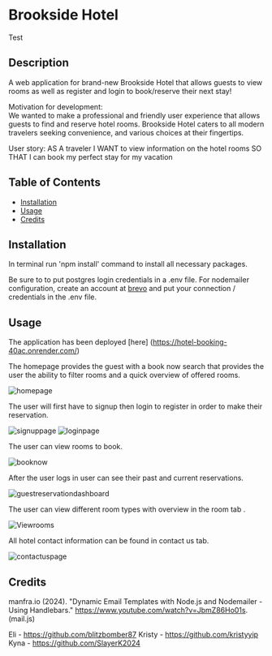# Brookside Hotel
Test

## Description

A web application for brand-new Brookside Hotel that allows guests to view rooms as well as register and login to book/reserve their next stay! 

Motivation for development:  
We wanted to make a professional and friendly user experience that allows guests to find and reserve hotel rooms. 
Brookside Hotel caters to all modern travelers seeking convenience, and various choices at their fingertips.

User story: 
AS A traveler
I WANT to view information on the hotel rooms
SO THAT I can book my perfect stay for my vacation


## Table of Contents 

- [Installation](#installation)
- [Usage](#usage)
- [Credits](#credits)

## Installation

In terminal run 'npm install' command to install all necessary packages.

Be sure to to put postgres login credentials in a .env file. For nodemailer configuration, create an account at [brevo](https://app.brevo.com/) and put your connection / credentials in the .env file.

## Usage

The application has been deployed [here] (https://hotel-booking-40ac.onrender.com/)

The homepage provides the guest with a book now search that provides the user the ability to filter rooms and a quick overview of offered rooms.

![homepage](https://github.com/blitzbomber87/Brookside-Hotel/assets/157855730/41955e54-a336-4f5c-bf28-8e6c2d567b70)

The user will first have to signup then login to register in order to make their reservation.

![signuppage](https://github.com/blitzbomber87/Brookside-Hotel/assets/157855730/71705245-2afd-4cc7-b462-224eb24b9f03)
![loginpage](https://github.com/blitzbomber87/Brookside-Hotel/assets/157855730/f58d1391-66f9-4dfa-b348-fcf312386101)

The user can view rooms to book.

![booknow](https://github.com/blitzbomber87/Brookside-Hotel/assets/157855730/37421884-e35a-42f2-b004-3584c3765c82)


After the user logs in user can see their past and current reservations.

![guestreservationdashboard](https://github.com/blitzbomber87/Brookside-Hotel/assets/157855730/663be540-ccd8-491c-a495-55fd3649c0ac)

The user can view different room types with overview in the room tab .

![Viewrooms](https://github.com/blitzbomber87/Brookside-Hotel/assets/157855730/27f6ff12-de02-4dda-bf53-1a5d2d14959b)

All hotel contact information can be found in contact us tab.

![contactuspage](https://github.com/blitzbomber87/Brookside-Hotel/assets/157855730/e0e8cc4e-3a30-4d63-a852-b7fc960f4adc)

## Credits
manfra.io (2024). "Dynamic Email Templates with Node.js and Nodemailer - Using Handlebars." https://www.youtube.com/watch?v=JbmZ86Ho01s. (mail.js)

Eli - https://github.com/blitzbomber87
Kristy - https://github.com/kristyyip
Kyna - https://github.com/SlayerK2024


